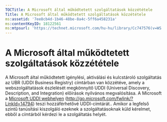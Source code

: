 ```yaml
---
TOCTitle: A Microsoft által működtetett szolgáltatások közzététele
Title: A Microsoft által működtetett szolgáltatások közzététele
ms:assetid: '7ee8cb4d-1b46-48be-8a4c-5ff6a458231a'
ms:contentKeyID: 18122561
ms:mtpsurl: 'https://technet.microsoft.com/hu-hu/library/Cc747576(v=WS.10)'
---
```


A Microsoft által működtetett szolgáltatások közzététele
========================================================

A Microsoft által működtetett igénylési, aktiválási és kulcstároló szolgáltatás az UBR (UDDI Business Registry) címtárban van közzétéve, amely a webszolgáltatások észlelését megkönnyítő UDDI (Universal Discovery, Description, and Integration) előírások nyilvános megvalósítása. A Microsoft a [Microsoft UDDI webhelyen](http://go.microsoft.com/fwlink/?linkid=14794) (http://go.microsoft.com/fwlink/?LinkId=14794) teszi hozzáférhetővé UDDI-címtárát.. Amikor a legfelső szintű tanúsítási kiszolgáló ezeknek a szolgáltatásoknak küld kérelmet, ebből a címtárból kérdezi le a szolgáltatás helyét.
